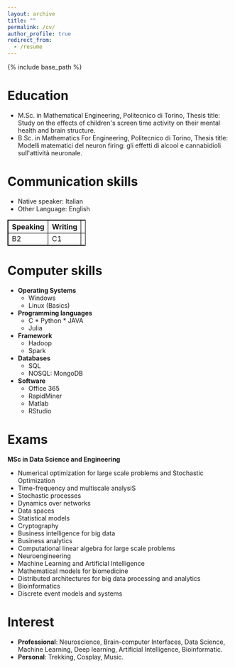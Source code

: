 ```yaml
---
layout: archive
title: ""
permalink: /cv/
author_profile: true
redirect_from:
  - /resume
---
```


{% include base_path %}

Education
======
* M.Sc. in Mathematical Engineering, Politecnico di Torino, Thesis title: Study on the effects of children's screen time activity on their mental health and brain structure.
* B.Sc. in Mathematics For Engineering, Politecnico di Torino, Thesis title: Modelli matematici del neuron firing: gli effetti di alcool e cannabidioli sull'attività neuronale.

Communication skills
======
* Native speaker: Italian
* Other Language: English
<table style="width:35%; border: 1px solid black; border-collapse: collapse">
  <tr>
    <th style="border: 1px solid black; border-collapse: collapse">Speaking</th>
    <th style="border: 1px solid black; border-collapse: collapse">Writing</th>
    <th style="border: 1px solid black; border-collapse: collapse">Reading</th>
    <th style="border: 1px solid black; border-collapse: collapse">Listening</th>
  </tr>
  <tr>
    <td style="border: 1px solid black; border-collapse: collapse">B2</td>
    <td style="border: 1px solid black; border-collapse: collapse">C1</td>
    <td style="border: 1px solid black; border-collapse: collapse">C1</td>
    <td style="border: 1px solid black; border-collapse: collapse">C1</td>
  </tr>
</table>

Computer skills
======
* **Operating Systems**
  * Windows
  * Linux (Basics)
* **Programming languages**
  * C * Python * JAVA
  * Julia
* **Framework**
  * Hadoop
  * Spark
* **Databases**
  * SQL
  * NOSQL: MongoDB
 * **Software**
    * Office 365
    * RapidMiner
    * Matlab
    * RStudio
 
Exams
======
**MSc in Data Science and Engineering**
*	Numerical optimization for large scale problems and Stochastic Optimization
*	Time-frequency and multiscale analysiS
*	Stochastic processes
*	Dynamics over networks
*	Data spaces
*	Statistical models
*	Cryptography
*	Business intelligence for big data
*	Business analytics
*	Computational linear algebra for large scale problems
*	Neuroengineering
*	Machine Learning and Artificial Intelligence
*	Mathematical models for biomedicine
*	Distributed architectures for big data processing and analytics
* Bioinformatics
* Discrete event models and systems

Interest
======
* **Professional**: Neuroscience, Brain-computer Interfaces, Data Science, Machine Learning, Deep learning, Artificial Intelligence, Bioinformatic.
*  **Personal**: Trekking, Cosplay, Music. 
 
  
